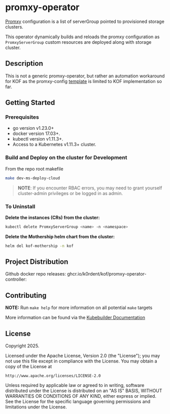 # promxy-operator

[Promxy](https://github.com/jacksontj/promxy) configuration is a list of serverGroup pointed to provisioned storage clusters.

This operator dynamically builds and reloads the promxy configuration as `PromxyServerGroup` custom resources are deployed along with storage cluster.

## Description

This is not a generic promxy-operator, but rather an automation workaround for KOF as the promxy-config [template](internal/controller/template/secret.tmpl) is limited to KOF implementation so far.

## Getting Started

### Prerequisites
- go version v1.23.0+
- docker version 17.03+.
- kubectl version v1.11.3+.
- Access to a Kubernetes v1.11.3+ cluster.

### Build and Deploy on the cluster for Development

From the repo root makefile

```sh
make dev-ms-deploy-cloud
```

> **NOTE**: If you encounter RBAC errors, you may need to grant yourself cluster-admin
privileges or be logged in as admin.

### To Uninstall
**Delete the instances (CRs) from the cluster:**

```sh
kubectl delete PromxyServerGroup <name> -n <namespace>
```

**Delete the Mothership helm chart from the cluster:**


```sh
helm del kof-mothership -n kof

```

## Project Distribution

Github docker repo releases: ghcr.io/k0rdent/kof/promxy-operator-controller:<tag>


## Contributing

**NOTE:** Run `make help` for more information on all potential `make` targets

More information can be found via the [Kubebuilder Documentation](https://book.kubebuilder.io/introduction.html)

## License

Copyright 2025.

Licensed under the Apache License, Version 2.0 (the "License");
you may not use this file except in compliance with the License.
You may obtain a copy of the License at

    http://www.apache.org/licenses/LICENSE-2.0

Unless required by applicable law or agreed to in writing, software
distributed under the License is distributed on an "AS IS" BASIS,
WITHOUT WARRANTIES OR CONDITIONS OF ANY KIND, either express or implied.
See the License for the specific language governing permissions and
limitations under the License.

